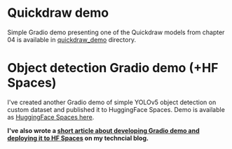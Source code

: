 # Quickdraw demo
Simple Gradio demo presenting one of the Quickdraw models from chapter 04 is available in [quickdraw_demo](quickdraw_demo) directory.

# Object detection Gradio demo (+HF Spaces)
I've created another Gradio demo of simple YOLOv5 object detection on custom dataset and published it to HuggingFace Spaces. Demo is available as [HuggingFace Spaces here](https://huggingface.co/spaces/akbojda/aquarium-object-detection).

**I've also wrote a [short article about developing Gradio demo and deploying it to HF Spaces](https://abojda.github.io/aquarium-part3/) on my techncial blog.**